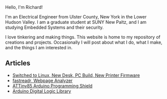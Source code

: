 Hello, I'm Richard!

I'm an Electrical Engineer from Ulster County, New York in the Lower Hudson Valley. I am a graduate student at SUNY New Paltz, and I am studying Embedded Systems and their security.

I love tinkering and making things. This website is home to my repository of creations and projects. Occasionally I will post about what I do, what I make, and the things I am interested in.

## Articles
- [Switched to Linux, New Desk, PC Build, New Printer Firmware](linux_desk_firmware_pcbuild.html)
- [fastreadr, Webpage Analyzer](fastreadr.html)
- [ATTiny85 Arduino Programming Shield](tiny85_shield.html)
- [Arduino Digital Logic Library](arduino_digital_logic_lib.html)
